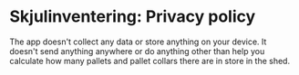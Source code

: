 # Skjulinventering: Privacy policy

The app doesn't collect any data or store anything on your device. It doesn't send anything anywhere or do anything other than help you calculate how many pallets and pallet collars there are in store in the shed.
